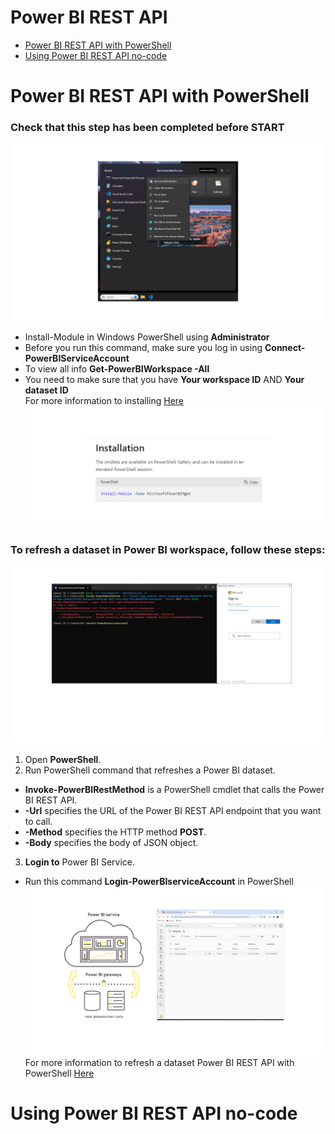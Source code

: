 Power BI REST API
============
- [Power BI REST API with PowerShell](01-REST-API.md#Power-BI-REST-API-with-PowerShell)
- [Using Power BI REST API no-code](01-REST-API.md#Using-Power-BI-REST-API-no-code)

# Power BI REST API with PowerShell
### Check that this step has been completed before START
![5](/images/5-REST.png)

- Install-Module in Windows PowerShell using **Administrator**
- Before you run this command, make sure you log in using **Connect-PowerBIServiceAccount**
- To view all info **Get-PowerBIWorkspace -All**
- You need to make sure that you have **Your workspace ID** AND **Your dataset ID**<br>
For more information to installing [Here](https://learn.microsoft.com/en-us/rest/api/power-bi/admin/datasets-get-datasets-as-admin)
![6](/images/6-REST.png)

### To refresh a dataset in Power BI workspace, follow these steps:
![4](/images/4-REST.png)
1. Open **PowerShell**.
2. Run PowerShell command that refreshes a Power BI dataset.
* **Invoke-PowerBIRestMethod** is a PowerShell cmdlet that calls the Power BI REST API.
* **-Url** specifies the URL of the Power BI REST API endpoint that you want to call.
* **-Method** specifies the HTTP method **POST**.
* **-Body** specifies the body of JSON object.
3. **Login to** Power BI Service.
* Run this command **Login-PowerBIserviceAccount** in PowerShell 
![7](/images/0-REST.png)
For more information to refresh a dataset Power BI REST API with PowerShell [Here](https://learn.microsoft.com/en-us/powershell/module/microsoftpowerbimgmt.profile/invoke-powerbirestmethod?view=powerbi-ps)

# Using Power BI REST API no-code
